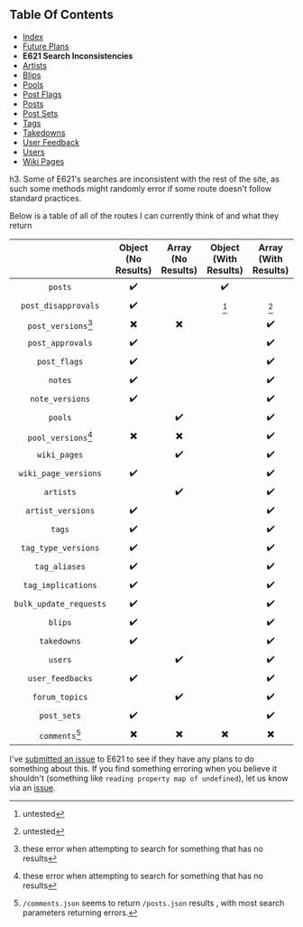 ## Table Of Contents
- [Index](README.md)
- [Future Plans](FuturePlans.md)
- **E621 Search Inconsistencies**
- [Artists](Artists.md)
- [Blips](Blips.md)
- [Pools](Pools.md)
- [Post Flags](PostFlags.md)
- [Posts](Posts.md)
- [Post Sets](PostSets.md)
- [Tags](Tags.md)
- [Takedowns](Takedowns.md)
- [User Feedback](UserFeedback.md)
- [Users](Users.md)
- [Wiki Pages](WikiPages.md)

h3. Some of E621's searches are inconsistent with the rest of the site, as such some methods might randomly error if some route doesn't follow standard practices.

Below is a table of all of the routes I can currently think of and what they return

|                        | Object (No Results) | Array (No Results) | Object (With Results) | Array (With Results) |
|:----------------------:|:-------------------:|:------------------:|:---------------------:|:--------------------:|
|         `posts`        |          ✔️          |                    |           ✔️           |                      |
|   `post_disapprovals`  |          ✔️          |                    |          [^1]         |         [^1]         |
|   `post_versions`[^2]  |          ✖️          |          ✖️         |                       |           ✔️          |
|    `post_approvals`    |          ✔️          |                    |                       |           ✔️          |
|      `post_flags`      |          ✔️          |                    |                       |           ✔️          |
|         `notes`        |          ✔️          |                    |                       |           ✔️          |
|     `note_versions`    |          ✔️          |                    |                       |           ✔️          |
|         `pools`        |                     |          ✔️         |                       |           ✔️          |
|   `pool_versions`[^2]  |          ✖️          |          ✖️         |                       |           ✔️          |
|      `wiki_pages`      |                     |          ✔️         |                       |           ✔️          |
|  `wiki_page_versions`  |          ✔️          |                    |                       |           ✔️          |
|        `artists`       |                     |          ✔️         |                       |           ✔️          |
|    `artist_versions`   |          ✔️          |                    |                       |           ✔️          |
|         `tags`         |          ✔️          |                    |                       |           ✔️          |
|   `tag_type_versions`  |          ✔️          |                    |                       |           ✔️          |
|      `tag_aliases`     |          ✔️          |                    |                       |           ✔️          |
|   `tag_implications`   |          ✔️          |                    |                       |           ✔️          |
| `bulk_update_requests` |          ✔️          |                    |                       |           ✔️          |
|         `blips`        |          ✔️          |                    |                       |           ✔️          |
|       `takedowns`      |          ✔️          |                    |                       |           ✔️          |
|         `users`        |                     |          ✔️         |                       |           ✔️          |
|    `user_feedbacks`    |          ✔️          |                    |                       |           ✔️          |
|     `forum_topics`     |                     |          ✔️         |                       |           ✔️          |
|       `post_sets`      |          ✔️          |                    |                       |           ✔️          |
|     `comments`[^3]     |          ✖️          |          ✖️         |           ✖️           |           ✖️          |

[^1]: untested
[^2]: these error when attempting to search for something that has no results
[^3]: `/comments.json` seems to return `/posts.json` results , with most search parameters returning errors.


I've [submitted an issue](https://github.com/zwagoth/e621ng/issues/359) to E621 to see if they have any plans to do something about this. If you find something erroring when you believe it shouldn't (something like `reading property map of undefined`), let us know via an [issue](https://github.com/DonovanDMC/E621/issues/new). 
